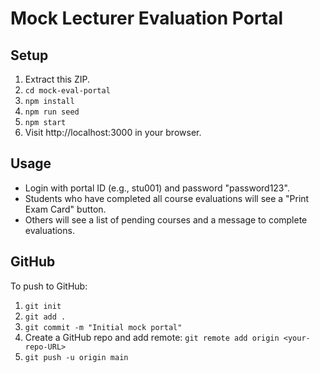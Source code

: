# Mock Lecturer Evaluation Portal

## Setup

1. Extract this ZIP.
2. `cd mock-eval-portal`
3. `npm install`
4. `npm run seed`
5. `npm start`
6. Visit http://localhost:3000 in your browser.

## Usage

- Login with portal ID (e.g., stu001) and password "password123".
- Students who have completed all course evaluations will see a "Print Exam Card" button.
- Others will see a list of pending courses and a message to complete evaluations.

## GitHub

To push to GitHub:
1. `git init`
2. `git add .`
3. `git commit -m "Initial mock portal"`
4. Create a GitHub repo and add remote:
   `git remote add origin <your-repo-URL>`
5. `git push -u origin main`
